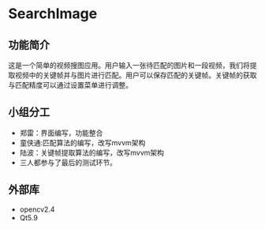 # SearchImage    
## 功能简介
这是一个简单的视频搜图应用。用户输入一张待匹配的图片和一段视频，我们将提取视频中的关键帧并与图片进行匹配。用户可以保存匹配的关键帧。关键帧的获取与匹配精度可以通过设置菜单进行调整。
## 小组分工
- 郑雷：界面编写，功能整合   
- 童侠通:匹配算法的编写，改写mvvm架构      
- 陆波：关键帧提取算法的编写，改写mvvm架构   
- 三人都参与了最后的测试环节。   
## 外部库
- opencv2.4
- Qt5.9
